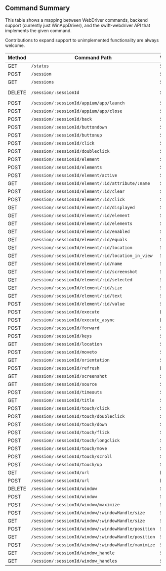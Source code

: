 ## Command Summary

This table shows a mapping between WebDriver commands, backend support (currently just WinAppDriver), and the
swift-webdriver API that implements the given command.

Contributions to expand support to unimplemented functionality are always welcome.

| Method | Command Path                                        | WinAppDriver | swift-webdriver API |
|--------|-----------------------------------------------------|--------------|---------------------|
| GET    | `/status`                                           | Supported    | `WebDriver.status`  |
| POST   | `/session`                                          | Supported    | `Session.init()`    |
| GET    | `/sessions`                                         | Supported    | Not implemented     |
| DELETE | `/session/:sessionId`                               | Supported    | `Session.delete()`, `Session.deinit()`|
| POST   | `/session/:sessionId/appium/app/launch`             | Supported    | Not implemented     |
| POST   | `/session/:sessionId/appium/app/close`              | Supported    | Not implemented     |
| POST   | `/session/:sessionId/back`                          | Supported    | `Session.back()`    |
| POST   | `/session/:sessionId/buttondown`                    | Supported    | `Session.buttonDown()`|
| POST   | `/session/:sessionId/buttonup`                      | Supported    | `Session.buttonUp()`|
| POST   | `/session/:sessionId/click`                         | Supported    | `Session.click()`   |
| POST   | `/session/:sessionId/doubleclick`                   | Supported    | `Session.doubleClick()`|
| POST   | `/session/:sessionId/element`                       | Supported    | `Session.findElement()`|
| POST   | `/session/:sessionId/elements`                      | Supported    | `Session.findElements()`|
| POST   | `/session/:sessionId/element/active`                | Supported    | `Session.activeElement`|
| GET    | `/session/:sessionId/element/:id/attribute/:name`   | Supported    | `Element.getAttribute`|
| POST   | `/session/:sessionId/element/:id/clear`             | Supported    | `Element.clear()`   |
| POST   | `/session/:sessionId/element/:id/click`             | Supported    | `Element.click()`   |
| GET    | `/session/:sessionId/element/:id/displayed`         | Supported    | `Element.displayed` |
| GET    | `/session/:sessionId/element/:id/element`           | Supported    | `Element.findElement()`|
| GET    | `/session/:sessionId/element/:id/elements`          | Supported    | `Element.findElements()`|
| GET    | `/session/:sessionId/element/:id/enabled`           | Supported    | `Element.enabled`   |
| GET    | `/session/:sessionId/element/:id/equals`            | Supported    | Not implemented     |
| GET    | `/session/:sessionId/element/:id/location`          | Supported    | `Element.location`  |
| GET    | `/session/:sessionId/element/:id/location_in_view`  | Supported    | Not implemented     |
| GET    | `/session/:sessionId/element/:id/name`              | Supported    | Not implemented     |
| GET    | `/session/:sessionId/element/:id/screenshot`        | Supported    | Not implemented     |
| GET    | `/session/:sessionId/element/:id/selected`          | Supported    | Not implemented     |
| GET    | `/session/:sessionId/element/:id/size`              | Supported    | `Element.size`      |
| GET    | `/session/:sessionId/element/:id/text`              | Supported    | `Element.text`      |
| POST   | `/session/:sessionId/element/:id/value`             | Supported    | `Element.sendKeys()`|
| POST   | `/session/:sessionId/execute`                       | Not Supported| `Session.execute()` |
| POST   | `/session/:sessionId/execute_async`                 | Not Supported| `Session.execute()` |
| POST   | `/session/:sessionId/forward`                       | Supported    | `Session.forward()` |
| POST   | `/session/:sessionId/keys`                          | Supported    | `Session.sendKeys()`|
| GET    | `/session/:sessionId/location`                      | Supported    | Not implemented     |
| POST   | `/session/:sessionId/moveto`                        | Supported    | `Session.moveTo()`  |
| GET    | `/session/:sessionId/orientation`                   | Supported    | Not implemented     |
| POST   | `/session/:sessionId/refresh`                       | Not supported| `Session.refresh()` |
| GET    | `/session/:sessionId/screenshot`                    | Supported    | `Session.screenshot()`|
| GET    | `/session/:sessionId/source`                        | Supported    | `Session.source`    |
| POST   | `/session/:sessionId/timeouts`                      | Supported    | `Session.setTimeout()`|
| GET    | `/session/:sessionId/title`                         | Supported    | `Session.title`     |
| POST   | `/session/:sessionId/touch/click`                   | Supported    | `Element.touchClick()`|
| POST   | `/session/:sessionId/touch/doubleclick`             | Supported    | Not implemented     |
| POST   | `/session/:sessionId/touch/down`                    | Supported    | `Session.touchDown()`|
| POST   | `/session/:sessionId/touch/flick`                   | Supported    | Not implemented     |
| POST   | `/session/:sessionId/touch/longclick`               | Supported    | Not implemented     |
| POST   | `/session/:sessionId/touch/move`                    | Supported    | `Session.touchMove()`|
| POST   | `/session/:sessionId/touch/scroll`                  | Supported    | `Session.touchScroll()`|
| POST   | `/session/:sessionId/touch/up`                      | Supported    | `Session.touchUp()` |
| GET    | `/session/:sessionId/url`                           | Not supported| `Session.url`       |
| POST   | `/session/:sessionId/url`                           | Not supported| `Session.url()`     |
| DELETE | `/session/:sessionId/window`                        | Supported    | `Session.close()`   |
| POST   | `/session/:sessionId/window`                        | Supported    | `Session.focus()`   |
| POST   | `/session/:sessionId/window/maximize`               | Supported    | Not implemented     |
| POST   | `/session/:sessionId/window/:windowHandle/size`     | Supported    | `Window.setSize()`  |
| GET    | `/session/:sessionId/window/:windowHandle/size`     | Supported    | `Window.size`    |
| POST   | `/session/:sessionId/window/:windowHandle/position` | Supported    | `Window.setPosition()`|
| GET    | `/session/:sessionId/window/:windowHandle/position` | Supported    | `Window.position`|
| POST   | `/session/:sessionId/window/:windowHandle/maximize` | Supported    | `Window.maximize()`|
| GET    | `/session/:sessionId/window_handle`                 | Supported    | Not implemented     |
| GET    | `/session/:sessionId/window_handles`                | Supported    | Not implemented     |
